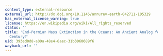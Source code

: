 ```yaml
---
content_type: external-resource
external_url: http://dx.doi.org/10.1146/annurev-earth-042711-105329
has_external_license_warning: true
license: https://en.wikipedia.org/wiki/All_rights_reserved
status: ''
title: 'End-Permian Mass Extinction in the Oceans: An Ancient Analog for the Twenty-First
  Century?'
uid: 393ed0d8-a09a-48e4-8aec-31b3960689f6
wayback_url: ''
---
```

